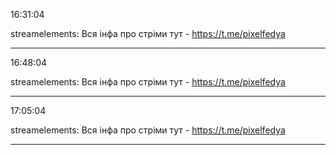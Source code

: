 16:31:04

streamelements: Вся інфа про стріми тут - https://t.me/pixelfedya

---

16:48:04

streamelements: Вся інфа про стріми тут - https://t.me/pixelfedya

---

17:05:04

streamelements: Вся інфа про стріми тут - https://t.me/pixelfedya

---

